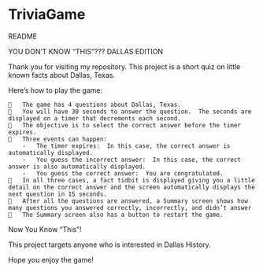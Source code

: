 # TriviaGame
README

YOU DON’T KNOW “THIS”??? DALLAS EDITION

Thank you for visiting my repository. This project is a short quiz on little known facts about Dallas, Texas. 

Here’s how to play the game:

    	The game has 4 questions about Dallas, Texas.
    	You will have 30 seconds to answer the question.  The seconds are displayed on a timer that decrements each second.
    	The objective is to select the correct answer before the timer expires.
    	Three events can happen:
        -	The timer expires:  In this case, the correct answer is automatically displayed.
        -	You guess the incorrect answer:  In this case, the correct answer is also automatically displayed.
        -	You guess the correct answer:  You are congratulated.
    	In all three cases, a fact tidbit is displayed giving you a little detail on the correct answer and the screen automatically displays the next question in 15 seconds.
    	After all the questions are answered, a Summary screen shows how many questions you answered correctly, incorrectly, and didn’t answer
    	The Summary screen also has a button to restart the game.

Now You Know “This”!

This project targets anyone who is interested in Dallas History.

Hope you enjoy the game!

